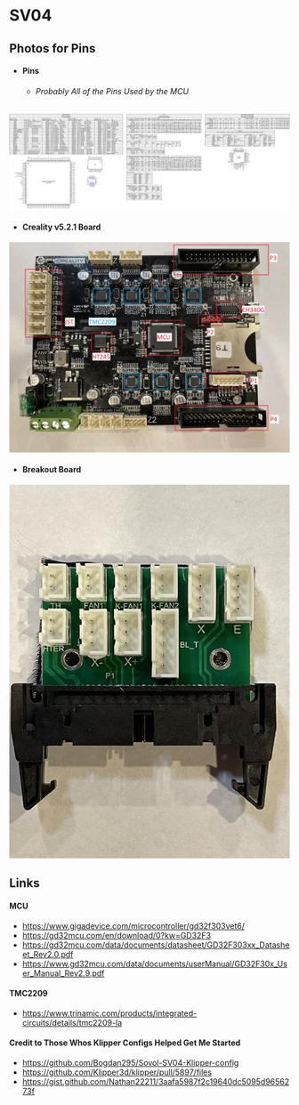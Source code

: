 # SV04

## Photos for Pins
- #### Pins 
  - ###### Probably All of the Pins Used by the MCU
![](Photos/Pins_v3.png)
- #### Creality v5.2.1 Board
![](Photos/Creality_v5.2.1_with_Notes.jpeg)
- #### Breakout Board
![](Photos/Breakout_Board.jpeg)

## Links
#### MCU
- https://www.gigadevice.com/microcontroller/gd32f303vet6/
- https://gd32mcu.com/en/download/0?kw=GD32F3
- https://gd32mcu.com/data/documents/datasheet/GD32F303xx_Datasheet_Rev2.0.pdf
- https://www.gd32mcu.com/data/documents/userManual/GD32F30x_User_Manual_Rev2.9.pdf
#### TMC2209
- https://www.trinamic.com/products/integrated-circuits/details/tmc2209-la
#### Credit to Those Whos Klipper Configs Helped Get Me Started
- https://github.com/Bogdan295/Sovol-SV04-Klipper-config
- https://github.com/Klipper3d/klipper/pull/5897/files
- https://gist.github.com/Nathan22211/3aafa5987f2c19640dc5095d9656273f
